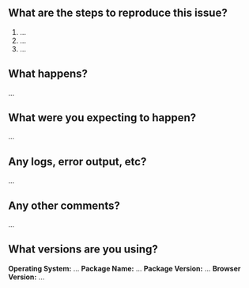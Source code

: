 <!-- Thanks for reporting an issue! Please fill out the blanks below. -->

## What are the steps to reproduce this issue?
1. …
2. …
3. …

## What happens?
…

## What were you expecting to happen?
…

## Any logs, error output, etc?
…

## Any other comments?
…

## What versions are you using?
**Operating System:** …
**Package Name:** …
**Package Version:** …
**Browser Version:** …
